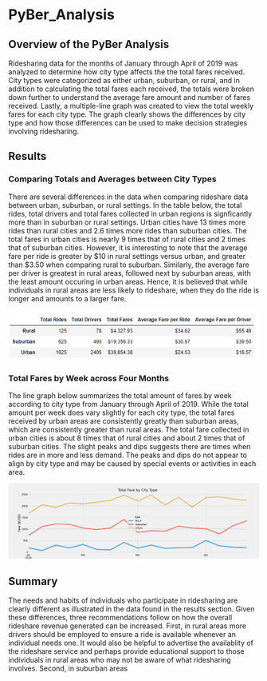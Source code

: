 # PyBer_Analysis
## Overview of the PyBer Analysis
Ridesharing data for the months of January through April of 2019 was analyzed to determine how city type affects the the total fares received.  City types were categorized as either urban, suburban, or rural, and in addition to calculating the total fares each received, the totals were broken down further to understand the average fare amount and number of fares received.  Lastly, a multiple-line graph was created to view the total weekly fares for each city type. The graph clearly shows the differences by city type and how those differences can be used to make decision strategies involving ridesharing.  

## Results
### Comparing Totals and Averages between City Types
There are several differences in the data when comparing rideshare data between urban, suburban, or rural settings.  In the table below, the total rides, total drivers and total fares collected in urban regions is signficantly more than in suburban or rural settings.  Urban cities have 13 times more rides than rural cities and 2.6 times more rides than suburban cities.  The total fares in urban cities is nearly 9 times that of rural cities and 2 times that of suburban cities.  However, it is interesting to note that the average fare per ride is greater by $10 in rural settings versus urban, and greater than $3.50 when comparing rural to suburban.  Similarly, the average fare per driver is greatest in rural areas, followed next by suburban areas, with the least amount occuring in urban areas.  Hence, it is believed that while individuals in rural areas are less likely to rideshare, when they do the ride is longer and amounts to a larger fare.    

![Table summarizing differences in rideshare data by city type](analysis/ridesharing_summary_table.png)

### Total Fares by Week across Four Months
The line graph below summarizes the total amount of fares by week according to city type from January through April of 2019.  While the total amount per week does vary slightly for each city type, the total fares received by urban areas are consistently greatly than suburban areas, which are consistently greater than rural areas.  The total fare collected in urban cities is about 8 times that of rural cities and about 2 times that of suburban cities.  The slight peaks and dips suggests there are times when rides are in more and less demand.  The peaks and dips do not appear to align by city type and may be caused by special events or activities in each area.  

![Line graph showing weekly fare totals by city type from January to April 2019](analysis/PyBer_fare_summary.png)

## Summary
The needs and habits of individuals who participate in ridesharing are clearly different as illustrated in the data found in the results section.  Given these differences, three recommendations follow on how the overall rideshare revenue generated can be increased.  First, in rural areas more drivers should be employed to ensure a ride is available whenever an individual needs one.  It would also be helpful to advertise the availablity of the rideshare service and perhaps provide educational support to those individuals in rural areas who may not be aware of what ridesharing involves.  Second, in suburban areas 


 
